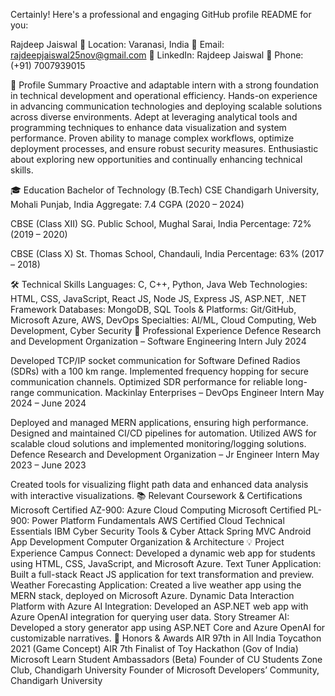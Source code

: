 
Certainly! Here's a professional and engaging GitHub profile README for you:

Rajdeep Jaiswal
🔹 Location: Varanasi, India
🔹 Email: rajdeepjaiswal25nov@gmail.com
🔹 LinkedIn: Rajdeep Jaiswal
🔹 Phone: (+91) 7007939015

🚀 Profile Summary
Proactive and adaptable intern with a strong foundation in technical development and operational efficiency. Hands-on experience in advancing communication technologies and deploying scalable solutions across diverse environments. Adept at leveraging analytical tools and programming techniques to enhance data visualization and system performance. Proven ability to manage complex workflows, optimize deployment processes, and ensure robust security measures. Enthusiastic about exploring new opportunities and continually enhancing technical skills.

🎓 Education
Bachelor of Technology (B.Tech) CSE
Chandigarh University, Mohali Punjab, India
Aggregate: 7.4 CGPA (2020 – 2024)

CBSE (Class XII)
SG. Public School, Mughal Sarai, India
Percentage: 72% (2019 – 2020)

CBSE (Class X)
St. Thomas School, Chandauli, India
Percentage: 63% (2017 – 2018)

🛠️ Technical Skills
Languages: C, C++, Python, Java
Web Technologies: HTML, CSS, JavaScript, React JS, Node JS, Express JS, ASP.NET, .NET Framework
Databases: MongoDB, SQL
Tools & Platforms: Git/GitHub, Microsoft Azure, AWS, DevOps
Specialties: AI/ML, Cloud Computing, Web Development, Cyber Security
💼 Professional Experience
Defence Research and Development Organization – Software Engineering Intern
July 2024

Developed TCP/IP socket communication for Software Defined Radios (SDRs) with a 100 km range.
Implemented frequency hopping for secure communication channels.
Optimized SDR performance for reliable long-range communication.
Mackinlay Enterprises – DevOps Engineer Intern
May 2024 – June 2024

Deployed and managed MERN applications, ensuring high performance.
Designed and maintained CI/CD pipelines for automation.
Utilized AWS for scalable cloud solutions and implemented monitoring/logging solutions.
Defence Research and Development Organization – Jr Engineer Intern
May 2023 – June 2023

Created tools for visualizing flight path data and enhanced data analysis with interactive visualizations.
📚 Relevant Coursework & Certifications
Microsoft Certified AZ-900: Azure Cloud Computing
Microsoft Certified PL-900: Power Platform Fundamentals
AWS Certified Cloud Technical Essentials
IBM Cyber Security Tools & Cyber Attack
Spring MVC
Android App Development
Computer Organization & Architecture
💡 Project Experience
Campus Connect: Developed a dynamic web app for students using HTML, CSS, JavaScript, and Microsoft Azure.
Text Tuner Application: Built a full-stack React JS application for text transformation and preview.
Weather Forecasting Application: Created a live weather app using the MERN stack, deployed on Microsoft Azure.
Dynamic Data Interaction Platform with Azure AI Integration: Developed an ASP.NET web app with Azure OpenAI integration for querying user data.
Story Streamer AI: Developed a story generator app using ASP.NET Core and Azure OpenAI for customizable narratives.
🏅 Honors & Awards
AIR 97th in All India Toycathon 2021 (Game Concept)
AIR 7th Finalist of Toy Hackathon (Gov of India)
Microsoft Learn Student Ambassadors (Beta)
Founder of CU Students Zone Club, Chandigarh University
Founder of Microsoft Developers’ Community, Chandigarh University

